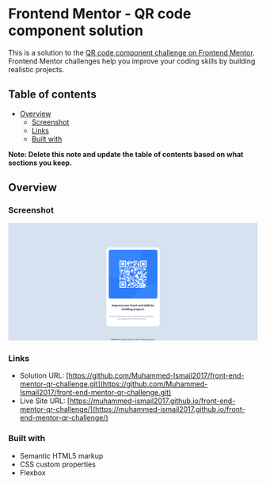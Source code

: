 # Frontend Mentor - QR code component solution

This is a solution to the [QR code component challenge on Frontend Mentor](https://www.frontendmentor.io/challenges/qr-code-component-iux_sIO_H). Frontend Mentor challenges help you improve your coding skills by building realistic projects. 

## Table of contents

- [Overview](#overview)
  - [Screenshot](#screenshot)
  - [Links](#links)
  - [Built with](#built-with)

**Note: Delete this note and update the table of contents based on what sections you keep.**

## Overview

### Screenshot

![](./screencapture.png)


### Links

- Solution URL: [https://github.com/Muhammed-Ismail2017/front-end-mentor-qr-challenge.git](https://github.com/Muhammed-Ismail2017/front-end-mentor-qr-challenge.git)
- Live Site URL: [https://muhammed-ismail2017.github.io/front-end-mentor-qr-challenge/](https://muhammed-ismail2017.github.io/front-end-mentor-qr-challenge/)



### Built with

- Semantic HTML5 markup
- CSS custom properties
- Flexbox


